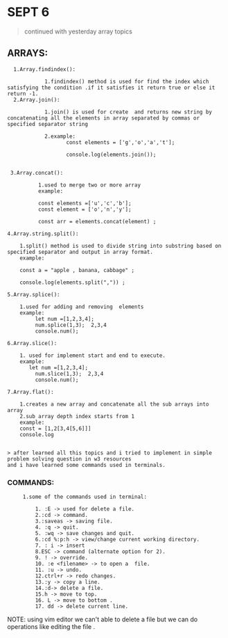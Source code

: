 # SEPT 6
>  continued with yesterday  array topics

## ARRAYS:
      1.Array.findindex():

                1.findindex() method is used for find the index which satisfying the condition .if it satisfies it return true or else it return -1.
      2.Array.join():

                1.join() is used for create  and returns new string by concatenating all the elements in array separated by commas or specified separator string

                2.example:
                       const elements = ['g','o','a','t'];

                       console.log(elements.join());


     3.Array.concat():

              1.used to merge two or more array   
              example:

              const elements =['u','c','b'];
              const element = ['o','n','y'];

              const arr = elements.concat(element) ;

    4.Array.string.split():

        1.split() method is used to divide string into substring based on specified separator and output in array format.
        example:

        const a = "apple , banana, cabbage" ;

        console.log(elements.split(",")) ;

    5.Array.splice():

        1.used for adding and removing  elements 
        example:
             let num =[1,2,3,4];
             num.splice(1,3);  2,3,4
             console.num();

    6.Array.slice():

        1. used for implement start and end to execute.
        example:
           let num =[1,2,3,4];
             num.slice(1,3);  2,3,4
             console.num();
    
    7.Array.flat():

        1.creates a new array and concatenate all the sub arrays into array 
        2.sub array depth index starts from 1
        example:
        const = [1,2[3,4[5,6]]]
        console.log


    > after learned all this topics and i tried to implement in simple problem solving question in w3 resources
    and i have learned some commands used in terminals.

### COMMANDS:

         1.some of the commands used in terminal:
         
             1. :E -> used for delete a file.
             2.:cd -> command.
             3.:saveas -> saving file.
             4. :q -> quit.
             5. :wq -> save changes and quit.
             6.:cd %:p:h -> view/change current working directory.
             7. : i -> insert
             8.ESC -> command (alternate option for 2).
             9. ! -> override.
             10. :e <filename> -> to open a  file.
             11. :u -> undo.
             12.ctrl+r -> redo changes.
             13.:y -> copy a line.
             14.:d-> delete a file.
             15.h -> move to top.
             16. L -> move to bottom .
             17. dd -> delete current line.

NOTE: using vim editor we can't able to delete a file but we can do operations like editing the file .

